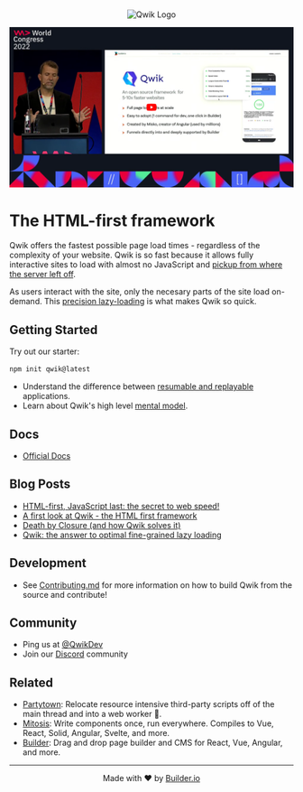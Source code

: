 <br />

<p align="center">
  <img alt="Qwik Logo" width="400" src="https://cdn.builder.io/api/v1/image/assets%2FYJIGb4i01jvw0SRdL5Bt%2F667ab6c2283d4c4d878fb9083aacc10f" />
</p>

<a href="https://youtu.be/0dC11DMR3fU?t=154">
  <img width="1229" alt="WWC22 - Qwik + Partytown: How to remove 99% of JavaScript from main thread" src=".github/assets/Qwik-video-thumbnail.png">
</a>

# The HTML-first framework

Qwik offers the fastest possible page load times - regardless of the complexity of your website. Qwik is so fast because it allows fully interactive sites to load with almost no JavaScript and [pickup from where the server left off](https://github.com/BuilderIO/qwik/blob/main/packages/docs/src/pages/docs/concepts/resumable.mdx).

As users interact with the site, only the necesary parts of the site load on-demand. This [precision lazy-loading](https://github.com/BuilderIO/qwik/blob/main/packages/docs/src/pages/docs/concepts/progressive.mdx) is what makes Qwik so quick.

## Getting Started

Try out our starter:

```bash
npm init qwik@latest
```

- Understand the difference between [resumable and replayable](https://github.com/BuilderIO/qwik/blob/main/packages/docs/src/pages/docs/concepts/resumable.mdx) applications.
- Learn about Qwik's high level [mental model](https://github.com/BuilderIO/qwik/blob/main/packages/docs/src/pages/docs/think-qwik.mdx).

## Docs

- [Official Docs](https://qwik.builder.io/)

## Blog Posts

- [HTML-first, JavaScript last: the secret to web speed!](https://dev.to/mhevery/html-first-javascript-last-the-secret-to-web-speed-4ic9)
- [A first look at Qwik - the HTML first framework](https://dev.to/mhevery/a-first-look-at-qwik-the-html-first-framework-af)
- [Death by Closure (and how Qwik solves it)](https://dev.to/mhevery/death-by-closure-and-how-qwik-solves-it-44jj)
- [Qwik: the answer to optimal fine-grained lazy loading](https://dev.to/mhevery/qwik-the-answer-to-optimal-fine-grained-lazy-loading-2hdp)

## Development

- See [Contributing.md](https://github.com/BuilderIO/qwik/blob/main/CONTRIBUTING.md) for more information on how to build Qwik from the source and contribute!

## Community

- Ping us at [@QwikDev](https://twitter.com/QwikDev)
- Join our [Discord](https://qwik.builder.io/chat) community

## Related

- [Partytown](https://partytown.builder.io/): Relocate resource intensive third-party scripts off of the main thread and into a web worker 🎉.
- [Mitosis](https://github.com/BuilderIO/mitosis): Write components once, run everywhere. Compiles to Vue, React, Solid, Angular, Svelte, and more.
- [Builder](https://github.com/BuilderIO/builder): Drag and drop page builder and CMS for React, Vue, Angular, and more.

---

<p align="center">
  Made with ❤️ by <a target="_blank" href="https://www.builder.io/">Builder.io</a>
</p>
